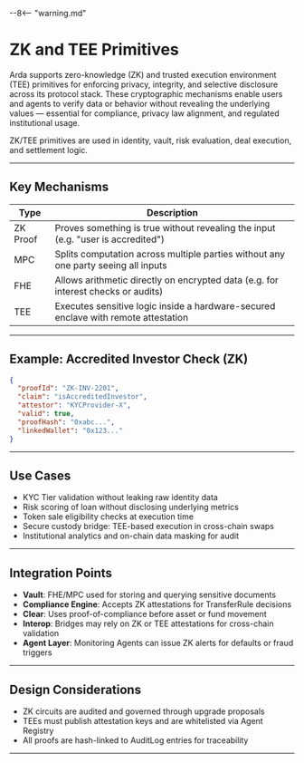 --8<-- "warning.md"
# ZK and TEE Primitives

Arda supports zero-knowledge (ZK) and trusted execution environment (TEE) primitives for enforcing privacy, integrity, and selective disclosure across its protocol stack. These cryptographic mechanisms enable users and agents to verify data or behavior without revealing the underlying values — essential for compliance, privacy law alignment, and regulated institutional usage.

ZK/TEE primitives are used in identity, vault, risk evaluation, deal execution, and settlement logic.

---

## Key Mechanisms

| Type | Description |
|------|-------------|
| ZK Proof | Proves something is true without revealing the input (e.g. "user is accredited") |
| MPC | Splits computation across multiple parties without any one party seeing all inputs |
| FHE | Allows arithmetic directly on encrypted data (e.g. for interest checks or audits) |
| TEE | Executes sensitive logic inside a hardware-secured enclave with remote attestation |

---

## Example: Accredited Investor Check (ZK)

```json
{
  "proofId": "ZK-INV-2201",
  "claim": "isAccreditedInvestor",
  "attestor": "KYCProvider-X",
  "valid": true,
  "proofHash": "0xabc...",
  "linkedWallet": "0x123..."
}
```

---

## Use Cases

- KYC Tier validation without leaking raw identity data
- Risk scoring of loan without disclosing underlying metrics
- Token sale eligibility checks at execution time
- Secure custody bridge: TEE-based execution in cross-chain swaps
- Institutional analytics and on-chain data masking for audit

---

## Integration Points

- **Vault**: FHE/MPC used for storing and querying sensitive documents
- **Compliance Engine**: Accepts ZK attestations for TransferRule decisions
- **Clear**: Uses proof-of-compliance before asset or fund movement
- **Interop**: Bridges may rely on ZK or TEE attestations for cross-chain validation
- **Agent Layer**: Monitoring Agents can issue ZK alerts for defaults or fraud triggers

---

## Design Considerations

- ZK circuits are audited and governed through upgrade proposals
- TEEs must publish attestation keys and are whitelisted via Agent Registry
- All proofs are hash-linked to AuditLog entries for traceability

---
